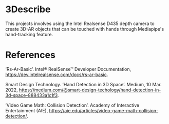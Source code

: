 # 3Describe

This projects involves using the Intel Realsense D435 depth camera to create 3D-AR objects that can be touched with hands through Mediapipe's hand-tracking feature. 

# References
‘Rs-Ar-Basic’. Intel® RealSense™ Developer Documentation, https://dev.intelrealsense.com/docs/rs-ar-basic. 

Smart Design Technology. ‘Hand Detection in 3D Space’. Medium, 10 Mar. 2022, https://medium.com/@smart-design-techology/hand-detection-in-3d-space-888433a1c1f3.

‘Video Game Math: Collision Detection’. Academy of Interactive Entertainment (AIE), https://aie.edu/articles/video-game-math-collision-detection/.
